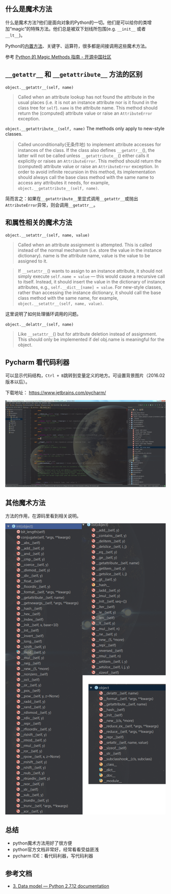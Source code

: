 ## 什么是魔术方法

什么是魔术方法?他们是面向对象的Python的一切。他们是可以给你的类增加“magic”的特殊方法。他们总是被双下划线所包围(e.g. `__init__` 或者 `__lt__`)。

Python的[内置方法](https://docs.python.org/2/library/functions.html)、关键字、运算符，很多都是间接调用这些魔术方法。

参考 [Python 的 Magic Methods 指南 - 开源中国社区](http://www.oschina.net/translate/python-magicmethods)

## `__getattr__` 和 `__getattribute__` 方法的区别

`object.__getattr__(self, name)`

>Called when an attribute lookup has not found the attribute in the usual places (i.e. it is not an instance attribute nor is it found in the class tree for `self`). `name` is the attribute name. This method should return the (computed) attribute value or raise an `AttributeError` exception.

`object.__getattribute__(self, name)` The methods only apply to new-style classes.

>Called unconditionally(无条件地) to implement attribute accesses for instances of the class. If the class also defines `__getattr__`(), the latter will not be called unless `__getattribute__`() either calls it explicitly or raises an `AttributeError`. This method should return the (computed) attribute value or raise an `AttributeError` exception. In order to avoid infinite recursion in this method, its implementation should always call the base class method with the same name to access any attributes it needs, for example, `object.__getattribute__(self, name)`.

简而言之：如果在`__getattribute__`里显式调用`__getattr__`或抛出`AttributeError`异常，则会调用`__getattr__`。

## 和属性相关的魔术方法

`object.__setattr__(self, name, value)`

>Called when an attribute assignment is attempted. This is called instead of the normal mechanism (i.e. store the value in the instance dictionary). name is the attribute name, value is the value to be assigned to it.

>If `__setattr__`() wants to assign to an instance attribute, it should not simply execute `self.name = value` — this would cause a recursive call to itself. Instead, it should insert the value in the dictionary of instance attributes, e.g., `self.__dict__[name] = value`. For new-style classes, rather than accessing the instance dictionary, it should call the base class method with the same name, for example, `object.__setattr__(self, name, value)`.

这里说明了如何处理循环调用的问题。

`object.__delattr__(self, name)`

>Like `__setattr__`() but for attribute deletion instead of assignment. This should only be implemented if del obj.name is meaningful for the object.

## Pycharm 看代码利器
可以显示代码结构，`Ctrl + B`跳转到变量定义的地方。可设置背景图片（2016.02版本以后）。

下载地址： https://www.jetbrains.com/pycharm/

![](/img/1607/pycharm.png)

## 其他魔术方法
方法的作用，在源码里看到相关说明。

![](/img/1607/magicfunction.png)

## 总结

- python魔术方法用好了很方便
- python官方文档非常好，经常看看受益匪浅
- pycharm IDE：看代码利器，写代码利器

## 参考文档

- [3. Data model — Python 2.7.12 documentation](https://docs.python.org/2/reference/datamodel.html?highlight=__getattr__#object.__getattr__)
